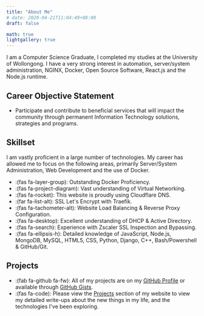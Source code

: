```yaml
---
title: "About Me"
# date: 2020-04-21T11:04:49+08:00
draft: false

math: true
lightgallery: true
---
```


I am a Computer Science Graduate, I completed my studies at the University of Wollongong. I have a very strong interest in automation, server/system administration, NGINX, Docker, Open Source Software, React.js and the Node.js runtime.

<!-- ![Header](/images/about/header.png) -->

## Career Objective Statement

* Participate and contribute to beneficial services that will impact the community through permanent Information Technology solutions, strategies and programs.


## Skillset

I am vastly proficient in a large number of technologies. My career has allowed me to focus on the following areas, primarily Server/System Administration, Web Development and the use of Docker.

* :(fas fa-layer-group): Outstanding Docker Proficiency.
* :(fas fa-project-diagram): Vast understanding of Virtual Networking.
* :(fas fa-rocket): This website is proudly using Cloudflare DNS.
* :(far fa-list-alt): SSL Let's Encrypt with Traefik.
* :(fas fa-tachometer-alt): Website Load Balancing & Reverse Proxy Configuration.
* :(fas fa-desktop): Excellent understanding of DHCP & Active Directory.
* :(fas fa-search): Experience with Zscaler SSL Inspection and Bypassing.
* :(fas fa-ellipsis-h):  Detailed knowledge of JavaScript, Node.js, MongoDB, MySQL, HTML5, CSS, Python, Django, C++, Bash/Powershell & GitHub/Git.


## Projects

* :(fab fa-github fa-fw):  All of my projects are on my [GitHub Profile](https://github.com/jackbucinskas/) or available through [GitHub Gists](https://gist.github.com/jackbucinskas/).
* :(fas fa-code):  Please view the [Projects](/posts/) section of my website to view my detailed write-ups about the new things in my life, and the technologies I've been exploring.
